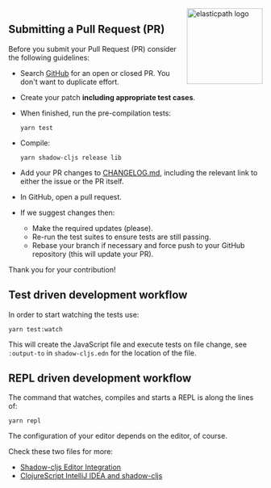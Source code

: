 <img src="https://www.elasticpath.com/sites/all/themes/bootstrap/images/elastlic-path-logo-RGB.svg" alt="elasticpath logo" title="elasticpath" align="right" width="150"/>

## Submitting a Pull Request (PR)

Before you submit your Pull Request (PR) consider the following guidelines:

* Search [GitHub](https://github.com/elasticpath/fonda/pulls) for
  an open or closed PR. You don't want to duplicate effort.

* Create your patch **including appropriate test cases**.

* When finished, run the pre-compilation tests:

  ```shell
  yarn test
  ```

* Compile:

  ```shell
  yarn shadow-cljs release lib
  ```

* Add your PR changes to [CHANGELOG.md](./CHANGELOG.md), including the relevant
  link to either the issue or the PR itself.

* In GitHub, open a pull request.

* If we suggest changes then:
  * Make the required updates (please).
  * Re-run the test suites to ensure tests are still passing.
  * Rebase your branch if necessary and force push to your GitHub repository (this will update your PR).

Thank you for your contribution!

## Test driven development workflow

In order to start watching the tests use:

```shell
yarn test:watch
```

This will create the JavaScript file and execute tests on file change, see
`:output-to` in `shadow-cljs.edn` for the location of the file.


## REPL driven development workflow

The command that watches, compiles and starts a REPL is along the lines of:

```
yarn repl
```

The configuration of your editor depends on the editor, of course.

Check these two files for more:

 * [Shadow-cljs Editor Integration](https://shadow-cljs.github.io/docs/UsersGuide.html#_editor_integration)
 * [ClojureScript IntelliJ IDEA and shadow-cljs](https://andrearichiardi.com/blog/posts/clojurescript-cursive-shadow-setup.html)



